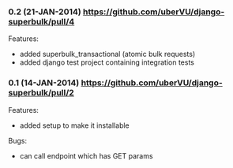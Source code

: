 ### 0.2 (21-JAN-2014) https://github.com/uberVU/django-superbulk/pull/4

Features:
 - added superbulk_transactional (atomic bulk requests) 
 - added django test project containing integration tests

### 0.1 (14-JAN-2014) https://github.com/uberVU/django-superbulk/pull/2

Features:
 - added setup to make it installable

Bugs:
 - can call endpoint which has GET params
